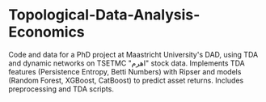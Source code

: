 # Topological-Data-Analysis-Economics
Code and data for a PhD project at Maastricht University's DAD, using TDA and dynamic networks on TSETMC "اهرم" stock data. Implements TDA features (Persistence Entropy, Betti Numbers) with Ripser and models (Random Forest, XGBoost, CatBoost) to predict asset returns. Includes preprocessing and TDA scripts. 
